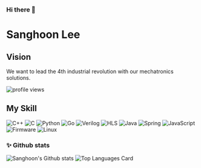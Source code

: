 ### Hi there 👋

# Sanghoon Lee
## Vision
We want to lead the 4th industrial revolution with our mechatronics solutions.

![profile views](https://komarev.com/ghpvc/?username=silenc3502&color=blue)  

## My Skill

![C++](https://img.shields.io/badge/C++-00599C?style=flat-square&logo=C%2B%2B&logoColor=white)
![C](https://img.shields.io/badge/C-00599C?style=flat-square&logo=C&logoColor=white)
![Python](https://img.shields.io/badge/Python-3766AB?style=flat-square&logo=Python&logoColor=white)
![Go](https://img.shields.io/badge/Go-00ADD8?style=flat-square&logo=Go&logoColor=white)
![Verilog](https://img.shields.io/badge/Verilog-00ADD8?style=flat-square&logoColor=white)
![HLS](https://img.shields.io/badge/HLS-00ADD8?style=flat-square&logoColor=white)
![Java](https://img.shields.io/badge/Java-00ADD8?style=flat-square&logo=Java&logoColor=white)
![Spring](https://img.shields.io/badge/Spring-00ADD8?style=flat-square&logo=Spring&logoColor=white)
![JavaScript](https://img.shields.io/badge/JavaScript-00ADD8?style=flat-square&logo=JavaScript&logoColor=white)
![Firmware](https://img.shields.io/badge/Firmware-00ADD8?style=flat-square&logoColor=white)
![Linux](https://img.shields.io/badge/Linux\_Kernel-00ADD8?style=flat-square&logo=Linux&logoColor=white)

### ✨ Github stats
![Sanghoon's Github stats](https://github-readme-stats.vercel.app/api?username=silenc3502&theme=chartreuse-dark&show_icons=true&count_private=true)
![Top Languages Card](https://github-readme-stats.vercel.app/api/top-langs/?username=silenc3502&theme=chartreuse-dark)

<!--
**silenc3502/silenc3502** is a ✨ _special_ ✨ repository because its `README.md` (this file) appears on your GitHub profile.

Here are some ideas to get you started:

- 🔭 I’m currently working on ...
- 🌱 I’m currently learning ...
- 👯 I’m looking to collaborate on ...
- 🤔 I’m looking for help with ...
- 💬 Ask me about ...
- 📫 How to reach me: ...
- 😄 Pronouns: ...
- ⚡ Fun fact: ...
-->
